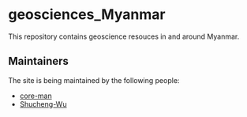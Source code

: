 # geosciences_Myanmar

This repository contains geoscience resouces in and around Myanmar.


## Maintainers

The site is being maintained by the following people:

- [core-man](https://github.com/core-man)
- [Shucheng-Wu](https://github.com/Shucheng-Wu)

